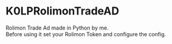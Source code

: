 # K0LPRolimonTradeAD
Rolimon Trade Ad made in Python by me. <br>
Before using it set your Rolimon Token and configure the config.

